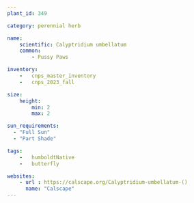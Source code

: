 ```yaml
---
plant_id: 349 

category: perennial herb

name: 
    scientific: Calyptridium umbellatum 
    common:
        - Pussy Paws

inventory: 
    -   cnps_master_inventory
    -   cnps_2023_fall

size:
    height: 
        min: 2
        max: 2

sun_requirements:
  - "Full Sun"
  - "Part Shade"

tags:  
    -   humboldtNative
    -   butterfly

websites:
    - url : https://calscape.org/Calyptridium-umbellatum-() 
      name: "Calscape"
---
```

